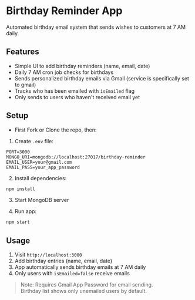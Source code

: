 # Birthday Reminder App

Automated birthday email system that sends wishes to customers at 7 AM daily.

## Features
- Simple UI to add birthday reminders (name, email, date)
- Daily 7 AM cron job checks for birthdays
- Sends personalized birthday emails via Gmail (service is specifically set to gmail)
- Tracks who has been emailed with `isEmailed` flag
- Only sends to users who haven't received email yet

## Setup
- First Fork or Clone the repo, then:

1. Create `.env` file:
```env
PORT=3000
MONGO_URI=mongodb://localhost:27017/birthday-reminder
EMAIL_USER=your@gmail.com
EMAIL_PASS=your_app_password
```

2. Install dependencies:
```bash
npm install
```

3. Start MongoDB server

4. Run app:
```bash
npm start
```

## Usage
1. Visit `http://localhost:3000`
2. Add birthday entries (name, email, date)
3. App automatically sends birthday emails at 7 AM daily
4. Only users with `isEmailed=false` receive emails

> Note: Requires Gmail App Password for email sending.  
> Birthday list shows only unemailed users by default.